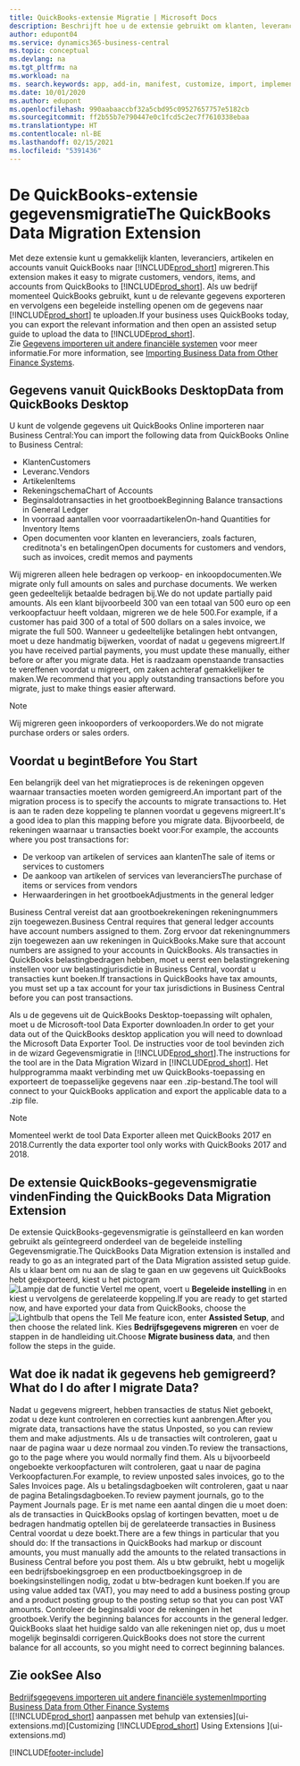 ```yaml
---
title: QuickBooks-extensie Migratie | Microsoft Docs
description: Beschrijft hoe u de extensie gebruikt om klanten, leveranciers, artikelen en rekeningen van QuickBooks Desktop naar Business Central te importeren.
author: edupont04
ms.service: dynamics365-business-central
ms.topic: conceptual
ms.devlang: na
ms.tgt_pltfrm: na
ms.workload: na
ms. search.keywords: app, add-in, manifest, customize, import, implement
ms.date: 10/01/2020
ms.author: edupont
ms.openlocfilehash: 990aabaaccbf32a5cbd95c09527657757e5182cb
ms.sourcegitcommit: ff2b55b7e790447e0c1fcd5c2ec7f7610338ebaa
ms.translationtype: HT
ms.contentlocale: nl-BE
ms.lasthandoff: 02/15/2021
ms.locfileid: "5391436"
---
```

# <a name="the-quickbooks-data-migration-extension"></a><span data-ttu-id="832d4-103">De QuickBooks-extensie gegevensmigratie</span><span class="sxs-lookup"><span data-stu-id="832d4-103">The QuickBooks Data Migration Extension</span></span>

<span data-ttu-id="832d4-104">Met deze extensie kunt u gemakkelijk klanten, leveranciers, artikelen en accounts vanuit QuickBooks naar [!INCLUDE[prod_short](includes/prod_short.md)] migreren.</span><span class="sxs-lookup"><span data-stu-id="832d4-104">This extension makes it easy to migrate customers, vendors, items, and accounts from QuickBooks to [!INCLUDE[prod_short](includes/prod_short.md)].</span></span> <span data-ttu-id="832d4-105">Als uw bedrijf momenteel QuickBooks gebruikt, kunt u de relevante gegevens exporteren en vervolgens een begeleide instelling openen om de gegevens naar [!INCLUDE[prod_short](includes/prod_short.md)] te uploaden.</span><span class="sxs-lookup"><span data-stu-id="832d4-105">If your business uses QuickBooks today, you can export the relevant information and then open an assisted setup guide to upload the data to [!INCLUDE[prod_short](includes/prod_short.md)].</span></span>  
<span data-ttu-id="832d4-106">Zie [Gegevens importeren uit andere financiële systemen](across-import-data-configuration-packages.md) voor meer informatie.</span><span class="sxs-lookup"><span data-stu-id="832d4-106">For more information, see [Importing Business Data from Other Finance Systems](across-import-data-configuration-packages.md).</span></span>

## <a name="data-from-quickbooks-desktop"></a><span data-ttu-id="832d4-107">Gegevens vanuit QuickBooks Desktop</span><span class="sxs-lookup"><span data-stu-id="832d4-107">Data from QuickBooks Desktop</span></span>

<span data-ttu-id="832d4-108">U kunt de volgende gegevens uit QuickBooks Online importeren naar Business Central:</span><span class="sxs-lookup"><span data-stu-id="832d4-108">You can import the following data from QuickBooks Online to Business Central:</span></span>

- <span data-ttu-id="832d4-109">Klanten</span><span class="sxs-lookup"><span data-stu-id="832d4-109">Customers</span></span>  
- <span data-ttu-id="832d4-110">Leveranc.</span><span class="sxs-lookup"><span data-stu-id="832d4-110">Vendors</span></span>  
- <span data-ttu-id="832d4-111">Artikelen</span><span class="sxs-lookup"><span data-stu-id="832d4-111">Items</span></span>  
- <span data-ttu-id="832d4-112">Rekeningschema</span><span class="sxs-lookup"><span data-stu-id="832d4-112">Chart of Accounts</span></span>  
- <span data-ttu-id="832d4-113">Beginsaldotransacties in het grootboek</span><span class="sxs-lookup"><span data-stu-id="832d4-113">Beginning Balance transactions in General Ledger</span></span>  
- <span data-ttu-id="832d4-114">In voorraad aantallen voor voorraadartikelen</span><span class="sxs-lookup"><span data-stu-id="832d4-114">On-hand Quantities for Inventory Items</span></span>  
- <span data-ttu-id="832d4-115">Open documenten voor klanten en leveranciers, zoals facturen, creditnota's en betalingen</span><span class="sxs-lookup"><span data-stu-id="832d4-115">Open documents for customers and vendors, such as invoices, credit memos and payments</span></span>  

<span data-ttu-id="832d4-116">Wij migreren alleen hele bedragen op verkoop- en inkoopdocumenten.</span><span class="sxs-lookup"><span data-stu-id="832d4-116">We migrate only full amounts on sales and purchase documents.</span></span> <span data-ttu-id="832d4-117">We werken geen gedeeltelijk betaalde bedragen bij.</span><span class="sxs-lookup"><span data-stu-id="832d4-117">We do not update partially paid amounts.</span></span> <span data-ttu-id="832d4-118">Als een klant bijvoorbeeld 300 van een totaal van 500 euro op een verkoopfactuur heeft voldaan, migreren we de hele 500.</span><span class="sxs-lookup"><span data-stu-id="832d4-118">For example, if a customer has paid 300 of a total of 500 dollars on a sales invoice, we migrate the full 500.</span></span> <span data-ttu-id="832d4-119">Wanneer u gedeeltelijke betalingen hebt ontvangen, moet u deze handmatig bijwerken, voordat of nadat u gegevens migreert.</span><span class="sxs-lookup"><span data-stu-id="832d4-119">If you have received partial payments, you must update these manually, either before or after you migrate data.</span></span> <span data-ttu-id="832d4-120">Het is raadzaam openstaande transacties te vereffenen voordat u migreert, om zaken achteraf gemakkelijker te maken.</span><span class="sxs-lookup"><span data-stu-id="832d4-120">We recommend that you apply outstanding transactions before you migrate, just to make things easier afterward.</span></span>

> [!NOTE]
> <span data-ttu-id="832d4-121">Wij migreren geen inkooporders of verkooporders.</span><span class="sxs-lookup"><span data-stu-id="832d4-121">We do not migrate purchase orders or sales orders.</span></span>

## <a name="before-you-start"></a><span data-ttu-id="832d4-122">Voordat u begint</span><span class="sxs-lookup"><span data-stu-id="832d4-122">Before You Start</span></span>

<span data-ttu-id="832d4-123">Een belangrijk deel van het migratieproces is de rekeningen opgeven waarnaar transacties moeten worden gemigreerd.</span><span class="sxs-lookup"><span data-stu-id="832d4-123">An important part of the migration process is to specify the accounts to migrate transactions to.</span></span> <span data-ttu-id="832d4-124">Het is aan te raden deze koppeling te plannen voordat u gegevens migreert.</span><span class="sxs-lookup"><span data-stu-id="832d4-124">It's a good idea to plan this mapping before you migrate data.</span></span> <span data-ttu-id="832d4-125">Bijvoorbeeld, de rekeningen waarnaar u transacties boekt voor:</span><span class="sxs-lookup"><span data-stu-id="832d4-125">For example, the accounts where you post transactions for:</span></span>

- <span data-ttu-id="832d4-126">De verkoop van artikelen of services aan klanten</span><span class="sxs-lookup"><span data-stu-id="832d4-126">The sale of items or services to customers</span></span>  
- <span data-ttu-id="832d4-127">De aankoop van artikelen of services van leveranciers</span><span class="sxs-lookup"><span data-stu-id="832d4-127">The purchase of items or services from vendors</span></span>  
- <span data-ttu-id="832d4-128">Herwaarderingen in het grootboek</span><span class="sxs-lookup"><span data-stu-id="832d4-128">Adjustments in the general ledger</span></span>  

<span data-ttu-id="832d4-129">Business Central vereist dat aan grootboekrekeningen rekeningnummers zijn toegewezen.</span><span class="sxs-lookup"><span data-stu-id="832d4-129">Business Central requires that general ledger accounts have account numbers assigned to them.</span></span> <span data-ttu-id="832d4-130">Zorg ervoor dat rekeningnummers zijn toegewezen aan uw rekeningen in QuickBooks.</span><span class="sxs-lookup"><span data-stu-id="832d4-130">Make sure that account numbers are assigned to your accounts in QuickBooks.</span></span>
<span data-ttu-id="832d4-131">Als transacties in QuickBooks belastingbedragen hebben, moet u eerst een belastingrekening instellen voor uw belastingjurisdictie in Business Central, voordat u transacties kunt boeken.</span><span class="sxs-lookup"><span data-stu-id="832d4-131">If transactions in QuickBooks have tax amounts, you must set up a tax account for your tax jurisdictions in Business Central before you can post transactions.</span></span>

<span data-ttu-id="832d4-132">Als u de gegevens uit de QuickBooks Desktop-toepassing wilt ophalen, moet u de Microsoft-tool Data Exporter downloaden.</span><span class="sxs-lookup"><span data-stu-id="832d4-132">In order to get your data out of the QuickBooks desktop application you will need to download the Microsoft Data Exporter Tool.</span></span>  <span data-ttu-id="832d4-133">De instructies voor de tool bevinden zich in de wizard Gegevensmigratie in [!INCLUDE[prod_short](includes/prod_short.md)].</span><span class="sxs-lookup"><span data-stu-id="832d4-133">The instructions for the tool are in the Data Migration Wizard in [!INCLUDE[prod_short](includes/prod_short.md)].</span></span> <span data-ttu-id="832d4-134">Het hulpprogramma maakt verbinding met uw QuickBooks-toepassing en exporteert de toepasselijke gegevens naar een .zip-bestand.</span><span class="sxs-lookup"><span data-stu-id="832d4-134">The tool will connect to your QuickBooks application and export the applicable data to a .zip file.</span></span>  

> [!NOTE]
> <span data-ttu-id="832d4-135">Momenteel werkt de tool Data Exporter alleen met QuickBooks 2017 en 2018.</span><span class="sxs-lookup"><span data-stu-id="832d4-135">Currently the data exporter tool only works with QuickBooks 2017 and 2018.</span></span>

## <a name="finding-the-quickbooks-data-migration-extension"></a><span data-ttu-id="832d4-136">De extensie QuickBooks-gegevensmigratie vinden</span><span class="sxs-lookup"><span data-stu-id="832d4-136">Finding the QuickBooks Data Migration Extension</span></span>

<span data-ttu-id="832d4-137">De extensie QuickBooks-gegevensmigratie is geïnstalleerd en kan worden gebruikt als geïntegreerd onderdeel van de begeleide instelling Gegevensmigratie.</span><span class="sxs-lookup"><span data-stu-id="832d4-137">The QuickBooks Data Migration extension is installed and ready to go as an integrated part of the Data Migration assisted setup guide.</span></span> <span data-ttu-id="832d4-138">Als u klaar bent om nu aan de slag te gaan en uw gegevens uit QuickBooks hebt geëxporteerd, kiest u het pictogram ![Lampje dat de functie Vertel me opent](media/ui-search/search_small.png "Vertel me wat u wilt doen"), voert u **Begeleide instelling** in en kiest u vervolgens de gerelateerde koppeling.</span><span class="sxs-lookup"><span data-stu-id="832d4-138">If you are ready to get started now, and have exported your data from QuickBooks, choose the ![Lightbulb that opens the Tell Me feature](media/ui-search/search_small.png "Tell me what you want to do") icon, enter **Assisted Setup**, and then choose the related link.</span></span> <span data-ttu-id="832d4-139">Kies **Bedrijfsgegevens migreren** en voer de stappen in de handleiding uit.</span><span class="sxs-lookup"><span data-stu-id="832d4-139">Choose **Migrate business data**, and then follow the steps in the guide.</span></span>  

## <a name="what-do-i-do-after-i-migrate-data"></a><span data-ttu-id="832d4-140">Wat doe ik nadat ik gegevens heb gemigreerd?</span><span class="sxs-lookup"><span data-stu-id="832d4-140">What do I do after I migrate Data?</span></span>

<span data-ttu-id="832d4-141">Nadat u gegevens migreert, hebben transacties de status Niet geboekt, zodat u deze kunt controleren en correcties kunt aanbrengen.</span><span class="sxs-lookup"><span data-stu-id="832d4-141">After you migrate data, transactions have the status Unposted, so you can review them and make adjustments.</span></span> <span data-ttu-id="832d4-142">Als u de transacties wilt controleren, gaat u naar de pagina waar u deze normaal zou vinden.</span><span class="sxs-lookup"><span data-stu-id="832d4-142">To review the transactions, go to the page where you would normally find them.</span></span> <span data-ttu-id="832d4-143">Als u bijvoorbeeld ongeboekte verkoopfacturen wilt controleren, gaat u naar de pagina Verkoopfacturen.</span><span class="sxs-lookup"><span data-stu-id="832d4-143">For example, to review unposted sales invoices, go to the Sales Invoices page.</span></span> <span data-ttu-id="832d4-144">Als u betalingsdagboeken wilt controleren, gaat u naar de pagina Betalingsdagboeken.</span><span class="sxs-lookup"><span data-stu-id="832d4-144">To review payment journals, go to the Payment Journals page.</span></span>
<span data-ttu-id="832d4-145">Er is met name een aantal dingen die u moet doen: als de transacties in QuickBooks opslag of kortingen bevatten, moet u de bedragen handmatig optellen bij de gerelateerde transacties in Business Central voordat u deze boekt.</span><span class="sxs-lookup"><span data-stu-id="832d4-145">There are a few things in particular that you should do: If the transactions in QuickBooks had markup or discount amounts, you must manually add the amounts to the related transactions in Business Central before you post them.</span></span>
<span data-ttu-id="832d4-146">Als u btw gebruikt, hebt u mogelijk een bedrijfsboekingsgroep en een productboekingsgroep in de boekingsinstellingen nodig, zodat u btw-bedragen kunt boeken.</span><span class="sxs-lookup"><span data-stu-id="832d4-146">If you are using value added tax (VAT), you may need to add a business posting group and a product posting group to the posting setup so that you can post VAT amounts.</span></span>
<span data-ttu-id="832d4-147">Controleer de beginsaldi voor de rekeningen in het grootboek.</span><span class="sxs-lookup"><span data-stu-id="832d4-147">Verify the beginning balances for accounts in the general ledger.</span></span> <span data-ttu-id="832d4-148">QuickBooks slaat het huidige saldo van alle rekeningen niet op, dus u moet mogelijk beginsaldi corrigeren.</span><span class="sxs-lookup"><span data-stu-id="832d4-148">QuickBooks does not store the current balance for all accounts, so you might need to correct beginning balances.</span></span>

## <a name="see-also"></a><span data-ttu-id="832d4-149">Zie ook</span><span class="sxs-lookup"><span data-stu-id="832d4-149">See Also</span></span>

[<span data-ttu-id="832d4-150">Bedrijfsgegevens importeren uit andere financiële systemen</span><span class="sxs-lookup"><span data-stu-id="832d4-150">Importing Business Data from Other Finance Systems</span></span>](across-import-data-configuration-packages.md)  
<span data-ttu-id="832d4-151">[[!INCLUDE[prod_short](includes/prod_short.md)] aanpassen met behulp van extensies](ui-extensions.md)</span><span class="sxs-lookup"><span data-stu-id="832d4-151">[Customizing [!INCLUDE[prod_short](includes/prod_short.md)] Using Extensions ](ui-extensions.md)</span></span>  


[!INCLUDE[footer-include](includes/footer-banner.md)]